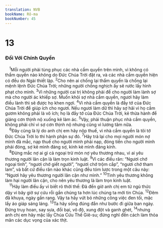 ```yaml
---
translation: NVB
bookName: Rô-ma 
bookNumber: 45
---
```


<div class="title"><h1>13</h1><h3>Đối Với Chính Quyền </h3></div>
<span class="verse ro_13_1"> <sup>1</sup>Mỗi người phải tùng phục các nhà cầm quyền trên mình, vì không có thẩm quyền nào không do Đức Chúa Trời đặt ra, và các nhà cầm quyền hiện có đều do Ngài thiết lập. </span>
<span class="verse ro_13_2"><sup>2</sup>Cho nên ai chống lại thẩm quyền là chống lại mệnh lệnh Đức Chúa Trời; những người chống nghịch ấy sẽ rước lấy hình phạt cho mình. </span>
<span class="verse ro_13_3"><sup>3</sup>Vì những người cai trị không phải để cho người làm lành sợ mà cho người ác khiếp sợ. Muốn khỏi sợ nhà cầm quyền, ngươi hãy làm điều lành thì sẽ được họ khen ngợi. </span>
<span class="verse ro_13_4"><sup>4</sup>Vì nhà cầm quyền là đầy tớ của Đức Chúa Trời để giúp ích cho ngươi. Nếu ngươi làm dữ thì hãy sợ hãi vì họ cầm gươm không phải là vô ích; họ là đầy tớ của Đức Chúa Trời, kẻ thừa hành để giáng cơn thịnh nộ xuống kẻ làm ác. </span>
<span class="verse ro_13_5"><sup>5</sup>Vậy, phải thuận phục nhà cầm quyền, không phải chỉ vì sợ cơn thịnh nộ nhưng cũng vì lương tâm nữa. <br/></span>
<span class="verse ro_13_6"> <sup>6</sup>Đây cũng là lý do anh chị em hãy nộp thuế, vì nhà cầm quyền là tôi tớ Đức Chúa Trời lo thi hành phận sự đó. </span>
<span class="verse ro_13_7"><sup>7</sup>Hãy trả lại cho mọi người món nợ mình đã mắc, nạp thuế cho người mình phải nạp, đóng tiền cho người mình phải đóng, sợ kẻ mình đáng sợ, kính kẻ mình đáng kính. <br/></span>
<span class="verse ro_13_8"> <sup>8</sup>Đừng mắc nợ ai gì cả ngoại trừ món nợ yêu thương nhau, vì ai yêu thương người lân cận là làm trọn kinh luật. </span>
<span class="verse ro_13_9"><sup>9</sup>Vì các điều răn: “Ngươi chớ ngoại tình”, “ngươi chớ giết người”, “ngươi chớ trộm cắp”, “ngươi chớ tham lam”, và bất cứ điều răn nào khác cũng đều tóm lược trong một câu này: “Ngươi hãy yêu thương người lân cận như mình.” </span>
<span class="verse ro_13_10"><sup>10</sup>Tình yêu thương không làm hại người lân cận, cho nên yêu thương là làm trọn kinh luật. <br/></span>
<span class="verse ro_13_11"> <sup>11</sup>Hãy làm điều ấy vì biết rõ thời thế: Đã đến giờ anh chị em từ ngủ thức dậy vì bây giờ sự cứu rỗi gần chúng ta hơn lúc chúng ta mới tin Chúa. </span>
<span class="verse ro_13_12"><sup>12</sup>Đêm đã khuya, ngày gần rạng. Vậy ta hãy vứt bỏ những công việc đen tối, mặc lấy áo giáp sáng láng. </span>
<span class="verse ro_13_13"><sup>13</sup>Ta hãy sống đúng đắn như bước đi giữa ban ngày. Đừng truy hoan, say sưa, đồi bại, vô độ, xung đột và ganh ghét, </span>
<span class="verse ro_13_14"><sup>14</sup>nhưng anh chị em hãy mặc lấy Chúa Cứu Thế Giê-su; đừng nghĩ đến cách làm thỏa mãn các dục vọng của xác thịt. <br/></span>
